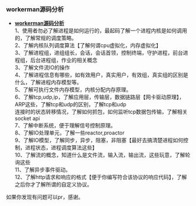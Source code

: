 ### workerman源码分析  
- **[workerman源码分析](document/start.md)**  
1、使用者勿必了解进程是如何运行的，最起码了解一个进程内核是如何调用的，了解常规的调度策略。      
2、了解内核队列调度算法【了解何谓cpu虚拟化，内存虚拟化】       
3、了解进程组，进组组长，会话，会话首领，控制终端，守护进程，前台进程组，后台进程组，作业的相关概念        
3、了解文件流IO的操作        
4、了解进程信息有哪些，如有效用户，真实用户，有效组，真实组的区别是什么，了解进程内存模型等。       
5、了解可执行文件内存模型，内核分配内存原理。         
6、了解tcp,udp,ip，了解应用层，传输层，数据链路层【网卡驱动原理】，ARP这些，了解tcp和udp的区别，了解tcp和udp        
连接时的状态转移情况，了解如何抓包，如何监听tcp数据包传输，了解相关socket api        
7、了解中断系统，便于理解信号控制原理。         
8、了解IO处理单元，了解一些reactor,proactor       
9、了解IO模型，了解同步，异步，阻塞，非阻塞【最好去搞清楚进程如何控制，进程状态，进程调度算法这些】       
10、了解流的概念，知道什么是文件流，输入流，输出流，这些玩意，了解轮询这些       
11、了解异步事件驱动。           
12、了解http请求和响应的格式【便于你编写符合该协议的响应代码】，了解之后你才了解所谓的自定义协议。         

如果你发现有问题可以pr，感谢。     
